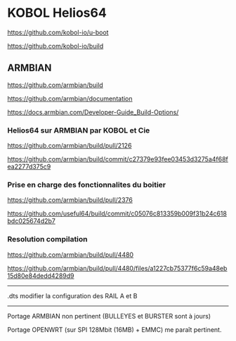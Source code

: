 # KOBOL Helios64

https://github.com/kobol-io/u-boot

https://github.com/kobol-io/build

## ARMBIAN
https://github.com/armbian/build

https://github.com/armbian/documentation

https://docs.armbian.com/Developer-Guide_Build-Options/

### Helios64 sur ARMBIAN par KOBOL et Cie
https://github.com/armbian/build/pull/2126

https://github.com/armbian/build/commit/c27379e93fee03453d3275a4f68fea2277d375c9

### Prise en charge des fonctionnalites du boitier
https://github.com/armbian/build/pull/2376

https://github.com/useful64/build/commit/c05076c813359b009f31b24c618bdc025674d2b7

### Resolution compilation
https://github.com/armbian/build/pull/4480

https://github.com/armbian/build/pull/4480/files/a1227cb75377f6c59a48eb15d80e84dedd4289d9




------------------

.dts modifier la configuration des RAIL A et B

---

Portage ARMBIAN non pertinent (BULLEYES et BURSTER sont à jours) 

Portage OPENWRT (sur SPI 128Mbit (16MB) + EMMC) me paraît pertinent.
